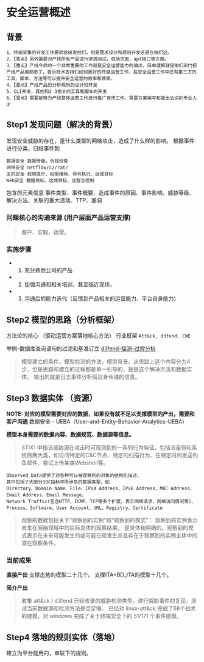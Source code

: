 # 安全运营概述

## 背景 

```
1、终端采集的开发工作要转给研发他们，但是需求设计和规则开发还是在咱们这。
2、【重点】另外需要对产线所有产品进行渗透测试，包括页面，apt接口等方面。
3、【重点】产线今后的一个非常重要的工作就是安全运营能力的输出，简单理解就是咱们部门把产线产品用熟悉了，告诉技术支持们如何更好的开展运营工作，在安全运营工作中还有第三方的工具、脚本、方法等可以提升安全运营的效率和效果。
4、【重点】产线产品的分析规则的设计和开发
5、CLI开发，其他和2 3相关的工具和脚本的开发
6、【重点】需要能够为产线整体运营工作进行推广宣传工作，需要方案编写和能出去讲的专业人才
```

## Step1 发现问题（解决的背景）
发现安全威胁的存在，是什么类型的网络攻击，造成了什么样的影响。
根据事件进行分类，归结事件到

```
数据安全 数据传输，合规检查 
网络安全 netflow/c2/rat/
主机安全 权限提升、权限维持、命令执行、达成目标
Web安全 数据目标、达成目标、远程与控制
```

包含的元素信息
事件类型、事件概要、造成事件的原因、事件影响、威胁等级、解决方法、关联的重大活动、TTP、漏洞


### 问题核心的沟通来源 (用户层面产品运营支撑)
> 客户、安服、运营。
>
### 实施步骤
- 1. 充分熟悉公司的产品
- 2. 加强沟通和相关培训，甚至临近现场，
- 3. 沟通后的能力迭代（反馈到产品相关的运营能力、平台自身能力）


## Step2 模型的思路（分析框架）
方法论的核心 （驱动运营方案落地核心方法）
行业框架 `Att&ck, d3fend, CWE`

举例-数据库查询语句的过滤和基准订立 [d3fend-探测-过程分析](https://d3fend.mitre.org/technique/d3f:DatabaseQueryStringAnalysis/)

> 模型建立的条件，模型检测的方法，模型背景。从思路上这个内容分为4步，但是思路和建立的过程都是单一引导的，就是这个解决方法和数据实体。
输出的就是日志事件分析后自身传递的信息。

## Step3 数据实体 （资源）
**NOTE: 对应的模型需要对应的数据，如果没有就不足以支撑模型的产出，需要和客户沟通**
数据安全 - UEBA（User-and-Entity-Behavior-Analytics-UEBA）

**模型本身需要的数据内容、数据规范、数据源等信息。**
> STIX1 中指该威胁源在攻击时可观测到的一系列行为特征，包括流量侧和系统侧两大类，如访问特定的C&C节点、特定的扫描行为、在特定时间发送钓鱼邮件、尝试上传某类Webshell等。

```
Observed Data提供了对各种可以被观察到的对象的结构化描述，
其中包括了大部分IOC指标中所涉及的数据类型，如
Directory、Domain Name、File、IPv4 Address、IPv6 Address、MAC Address、
Email Address、Email Message、
Network Traffic(包含HTTP、ICMP、TCP等多个扩展，表示网络请求、网络访问情况等)、
Process、Software、User Account、URL、Registry、Certificate
```

> 观察的数据包括关于“观察到的实例”和“观察到的模式”：
观察到的实例表示发生在网络领域中的实际具体的观察结果，
是具体和明确的。观察到的模式表示在未来可能发生的或可能已经发生并且存在于观察到的实例主体中的潜在观察条件。

### 当前成果

**直接产出**
支撑态势的模型二十几个。
支撑ITA+BD_ITA的模型十几个。

**简介产出**
> 收集 att&ck / d3fend 已经收录的威胁检测类型，进行威胁事件的复现，测试当前数据源和检测方法是否足够。
> 已经对 linux-att&ck 完成了68个战术的建模，对 windows 完成了关于终端安全下的 51/171 个事件建模。

## Step4 落地的规则实体（落地）
建立为平台能用的，串联下的规则。


